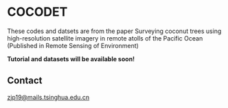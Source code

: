 
# COCODET

These codes and datsets are from the paper Surveying coconut trees using high-resolution satellite imagery in remote atolls of the Pacific Ocean (Published in Remote Sensing of Environment)


**Tutorial and datasets will be available soon!**


## Contact

zjp19@mails.tsinghua.edu.cn

